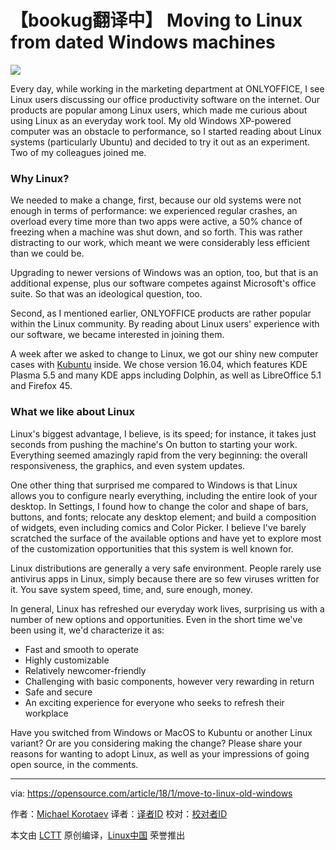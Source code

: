 【bookug翻译中】
Moving to Linux from dated Windows machines
======

![](https://opensource.com/sites/default/files/styles/image-full-size/public/lead-images/1980s-computer-yearbook.png?itok=eGOYEKK-)

Every day, while working in the marketing department at ONLYOFFICE, I see Linux users discussing our office productivity software on the internet. Our products are popular among Linux users, which made me curious about using Linux as an everyday work tool. My old Windows XP-powered computer was an obstacle to performance, so I started reading about Linux systems (particularly Ubuntu) and decided to try it out as an experiment. Two of my colleagues joined me.

### Why Linux?

We needed to make a change, first, because our old systems were not enough in terms of performance: we experienced regular crashes, an overload every time more than two apps were active, a 50% chance of freezing when a machine was shut down, and so forth. This was rather distracting to our work, which meant we were considerably less efficient than we could be.

Upgrading to newer versions of Windows was an option, too, but that is an additional expense, plus our software competes against Microsoft's office suite. So that was an ideological question, too.

Second, as I mentioned earlier, ONLYOFFICE products are rather popular within the Linux community. By reading about Linux users' experience with our software, we became interested in joining them.

A week after we asked to change to Linux, we got our shiny new computer cases with [Kubuntu][1] inside. We chose version 16.04, which features KDE Plasma 5.5 and many KDE apps including Dolphin, as well as LibreOffice 5.1 and Firefox 45.

### What we like about Linux

Linux's biggest advantage, I believe, is its speed; for instance, it takes just seconds from pushing the machine's On button to starting your work. Everything seemed amazingly rapid from the very beginning: the overall responsiveness, the graphics, and even system updates.

One other thing that surprised me compared to Windows is that Linux allows you to configure nearly everything, including the entire look of your desktop. In Settings, I found how to change the color and shape of bars, buttons, and fonts; relocate any desktop element; and build a composition of widgets, even including comics and Color Picker. I believe I've barely scratched the surface of the available options and have yet to explore most of the customization opportunities that this system is well known for.

Linux distributions are generally a very safe environment. People rarely use antivirus apps in Linux, simply because there are so few viruses written for it. You save system speed, time, and, sure enough, money.

In general, Linux has refreshed our everyday work lives, surprising us with a number of new options and opportunities. Even in the short time we've been using it, we'd characterize it as:

  * Fast and smooth to operate
  * Highly customizable
  * Relatively newcomer-friendly
  * Challenging with basic components, however very rewarding in return
  * Safe and secure
  * An exciting experience for everyone who seeks to refresh their workplace



Have you switched from Windows or MacOS to Kubuntu or another Linux variant? Or are you considering making the change? Please share your reasons for wanting to adopt Linux, as well as your impressions of going open source, in the comments.

--------------------------------------------------------------------------------

via: https://opensource.com/article/18/1/move-to-linux-old-windows

作者：[Michael Korotaev][a]
译者：[译者ID](https://github.com/译者ID)
校对：[校对者ID](https://github.com/校对者ID)

本文由 [LCTT](https://github.com/LCTT/TranslateProject) 原创编译，[Linux中国](https://linux.cn/) 荣誉推出

[a]:https://opensource.com/users/michaelk
[1]:https://kubuntu.org/

